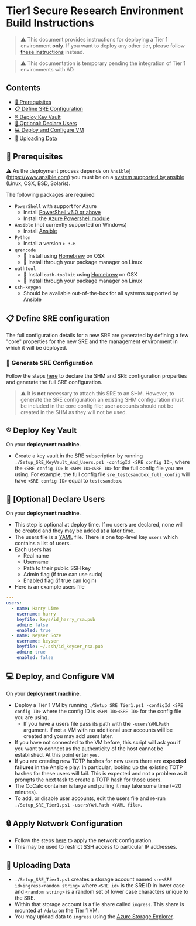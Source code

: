 # Tier1 Secure Research Environment Build Instructions

> :warning: This document provides instructions for deploying a Tier 1 environment **only**.
> If you want to deploy any other tier, please follow [these instructions](./deploy_sre_instructions.md) instead.

> :warning: This documentation is temporary pending the integration of Tier 1 environments with AD

## Contents
- [:seedling: Prerequisites](#seedling-prerequisites)
- [:clipboard: Define SRE Configuration](#clipboard-define-sre-configuration)
- [:registered: Deploy Key Vault](#registered-deploy-key-vault)
- [:bicyclist: Optional: Declare Users](#bicyclist-optional-declare-users)
- [:computer: Deploy and Configure VM](#computer-deploy,-and-configure-vm)
- [:floppy_disk: Uploading Data](#floppy_disk-uploading-data)

## :seedling: Prerequisites

:warning: As the deployment process depends on `Ansible`](https://www.ansible.com) you must be on a [system supported by ansible](https://docs.ansible.com/ansible/latest/installation_guide/intro_installation.html) (Linux, OSX, BSD, Solaris).

The following packages are required
  - `PowerShell` with support for Azure
    - Install [PowerShell v6.0 or above](https://docs.microsoft.com/en-us/powershell/scripting/install/installing-powershell)
    - Install the [Azure Powershell module](https://docs.microsoft.com/en-us/powershell/azure/install-az-ps)
  - `Ansible` (not currently supported on Windows)
    - Install [Ansible](https://docs.ansible.com/ansible/latest/installation_guide/intro_installation.html)
  - `Python`
    - Install a version `> 3.6`
  - `qrencode`
    - :apple: Install using [Homebrew](https://formulae.brew.sh/formula/qrencode) on OSX
    - :penguin: Install through your package manager on Linux
  - `oathtool`
    - :apple: Install `oath-toolkit` using [Homebrew](https://formulae.brew.sh/formula/oath-toolkit) on OSX
    - :penguin: Install through your package manager on Linux
  - `ssh-keygen`
    - Should be available out-of-the-box for all systems supported by Ansible


## :clipboard: Define SRE configuration
The full configuration details for a new SRE are generated by defining a few "core" properties for the new SRE and the management environment in which it will be deployed.

### :green_apple: Generate SRE Configuration
Follow the steps [here](./deploy_sre_instructions.md#clipboard-define-sre-configuration) to declare the SHM and SRE configuration properties and generate the full SRE configuration.

> :warning: It is **not** necessary to attach this SRE to an SHM. However, to generate the SRE configuration an existing SHM configuration must be included in the core config file; user accounts should not be created in the SHM as they will not be used.


## :registered: Deploy Key Vault
On your **deployment machine**.
- Create a key vault in the SRE subscription by running `./Setup_SRE_KeyVault_And_Users.ps1 -configId <SRE config ID>`, where the `<SRE config ID>` is `<SHM ID><SRE ID>` for the full config file you are using.
  For example, the full config file `sre_testcsandbox_full_config` will have `<SRE config ID>` equal to `testcsandbox`.

## :bicyclist: [Optional] Declare Users

On your **deployment machine**.
- This step is optional at deploy time. If no users are declared, none will be created and they may be added at a later time.
- The users file is a [YAML](https://yaml.org) file. There is one top-level key `users` which contains a list of users.
- Each users has
  - Real name
  - Username
  - Path to their public SSH key
  - Admin flag (if true can use sudo)
  - Enabled flag (if true can login)
- Here is an example users file

```yaml
---
users:
  - name: Harry Lime
    username: harry
    keyfile: keys/id_harry_rsa.pub
    admin: false
    enabled: true
  - name: Keyser Soze
    username: keyser
    keyfile: ~/.ssh/id_keyser_rsa.pub
    admin: true
    enabled: false
```

## :computer: Deploy, and Configure VM

On your **deployment machine**.
- Deploy a Tier 1 VM by running `./Setup_SRE_Tier1.ps1 -configId <SRE config ID>` where the config ID is `<SHM ID><SRE ID>` for the config file you are using.
  - If you have a users file pass its path with the `-usersYAMLPath` argument.
    If not a VM with no additional user accounts will be created and you may add users later.
- If you have not connected to the VM before, this script will ask you if you want to connect as the authenticity of the host cannot be established.
  At this point enter `yes`.
- If you are creating new TOTP hashes for new users there are **expected failures** in the Ansible play.
  In particular, looking up the existing TOTP hashes for these users will fail.
  This is expected and not a problem as it prompts the next task to create a TOTP hash for those users.
- The CoCalc container is large and pulling it may take some time (~20 minutes).
- To add, or disable user accounts, edit the users file and re-run `./Setup_SRE_Tier1.ps1 -usersYAMLPath <YAML file>`.

## :lock: Apply Network Configuration
- Follow the steps [here](./deploy_sre_instructions.md#lock-apply-network-configuration) to apply the network configuration.
- This may be used to restrict SSH access to particular IP addresses.

## :floppy_disk: Uploading Data
- `./Setup_SRE_Tier1.ps1` creates a storage account named `sre<SRE id>ingress<random string>` where `<SRE id>` is the SRE ID in lower case and `<random string>` is a random set of lower case characters unique to the SRE.
- Within that storage account is a file share called `ingress`.
  This share is mounted at `/data` on the Tier 1 VM.
- You may upload data to `ingress` using the [Azure Storage Explorer](https://azure.microsoft.com/en-us/features/storage-explorer/).
